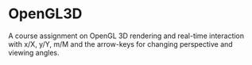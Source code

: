 # OpenGL3D
A course assignment on OpenGL 3D rendering and real-time interaction with x/X, y/Y, m/M and the arrow-keys for changing perspective and viewing angles.